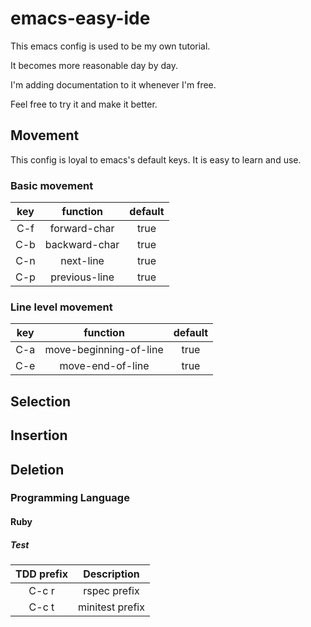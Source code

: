 emacs-easy-ide
==============

This emacs config is used to be my own tutorial.

It becomes more reasonable day by day.

I'm adding documentation to it whenever I'm free.

Feel free to try it and make it better.

## Movement

This config is loyal to emacs's default keys. 
It is easy to learn and use.

### Basic movement

| key | function | default |
|:-----:|:---------------:|:---------:|
| C-f | forward-char | true |
| C-b | backward-char | true |
| C-n | next-line | true |
| C-p | previous-line | true |

### Line level movement

| key | function | default |
|:-----:|:---------------:|:---------:|
| C-a | move-beginning-of-line | true |
| C-e | move-end-of-line | true |

## Selection

## Insertion

## Deletion

### Programming Language

#### Ruby

##### Test

| TDD prefix | Description  |
|:--------------------:|:---------------------------:|
| C-c r | rspec prefix |
| C-c t | minitest prefix |

